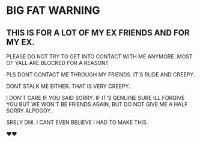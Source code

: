 # BIG FAT WARNING
## THIS IS FOR A LOT OF MY EX FRIENDS AND FOR MY EX.
PLEASE DO NOT TRY TO GET INTO CONTACT WITH ME ANYMORE. MOST OF YALL ARE BLOCKED FOR A REASON!!

PLS DONT CONTACT ME THROUGH MY FRIENDS. IT'S RUDE AND CREEPY.

DONT STALK ME EITHER. THAT IS VERY CREEPY.

I DON'T CARE IF YOU SAID SORRY. IF IT'S GENUINE SURE ILL FORGIVE YOU BUT WE WON'T BE FRIENDS AGAIN, BUT DO NOT GIVE ME A HALF SORRY ALPOGOY.

SRSLY DNI. I CANT EVEN BELIEVE I HAD TO MAKE THIS.

❤️❤️
